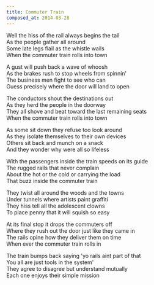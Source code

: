 ```yaml
---
title: Commuter Train
composed_at: 2014-03-28
---
```


Well the hiss of the rail always begins the tail  
As the people gather all around  
Some late legs flail as the whistle wails  
When the commuter train rolls into town  

A gust will push back a wave of whoosh  
As the brakes rush to stop wheels from spinnin'  
The business men fight to see who can  
Guess precisely where the door will land to open  

The conductors shout the destinations out  
As they herd the people in the doorway  
They all shove and beat toward the last remaining seats  
When the commuter train rolls into town  

As some sit down they refuse too look around  
As they isolate themselves to their own devices  
Others sit back and munch on a snack  
And they wonder why were all so lifeless  

With the passengers inside the train speeds on its guide  
The rugged rails that never complain  
About the hot or the cold or carrying the load  
That buzz inside the commuter train  

They twist all around the woods and the towns  
Under tunnels where artists paint graffiti  
They hiss tell all the adolescent clowns  
To place penny that it will squish so easy  

At its final stop it drops the commuters off  
Where they rush out the door just like they came in  
The rails opine how they deliver them on time  
When ever the commuter train rolls in  

The train bumps back saying 'yo rails aint part of that  
You all are just tools in the system'  
They agree to disagree but understand mutually  
Each one enjoys their simple mission  
